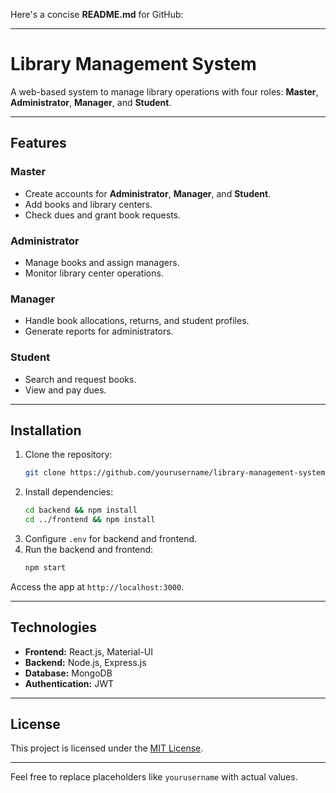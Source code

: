 Here's a concise **README.md** for GitHub:  

---

# Library Management System  

A web-based system to manage library operations with four roles: **Master**, **Administrator**, **Manager**, and **Student**.  

---

## Features  

### **Master**  
- Create accounts for **Administrator**, **Manager**, and **Student**.  
- Add books and library centers.  
- Check dues and grant book requests.  

### **Administrator**  
- Manage books and assign managers.  
- Monitor library center operations.  

### **Manager**  
- Handle book allocations, returns, and student profiles.  
- Generate reports for administrators.  

### **Student**  
- Search and request books.  
- View and pay dues.  

---

## Installation  

1. Clone the repository:  
   ```bash  
   git clone https://github.com/yourusername/library-management-system.git  
   ```  
2. Install dependencies:  
   ```bash  
   cd backend && npm install  
   cd ../frontend && npm install  
   ```  
3. Configure `.env` for backend and frontend.  
4. Run the backend and frontend:  
   ```bash  
   npm start  
   ```  

Access the app at `http://localhost:3000`.  

---

## Technologies  

- **Frontend:** React.js, Material-UI  
- **Backend:** Node.js, Express.js  
- **Database:** MongoDB  
- **Authentication:** JWT  

---

## License  

This project is licensed under the [MIT License](LICENSE).  

---  

Feel free to replace placeholders like `yourusername` with actual values.
